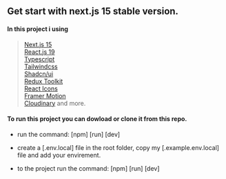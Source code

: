 ## Get start with next.js 15 stable version.

#### In this project i using 

> [Next.js 15](https://nextjs.org) <br>
> [React.js 19](https://react.dev) <br>
> [Typescript](https://www.typescriptlang.org)<br>
> [Tailwindcss](https://tailwindcss.com)<br>
> [Shadcn/ui](https://ui.shadcn.com)<br>
> [Redux Toolkit](https://redux-toolkit.js.org/)<br>
> [React Icons](https://react-icons.github.io/react-icons)<br>
> [Framer Motion](motion.dev)<br>
> [Cloudinary](https://next.cloudinary.dev) and more.<br>

#### To run this project you can dowload or clone it from this repo.


- run the command: [npm] [run] [dev]
- create a [.env.local] file in the root folder, copy my [.example.env.local] file  and add your envirement.

- to the project run the command: [npm] [run] [dev]
